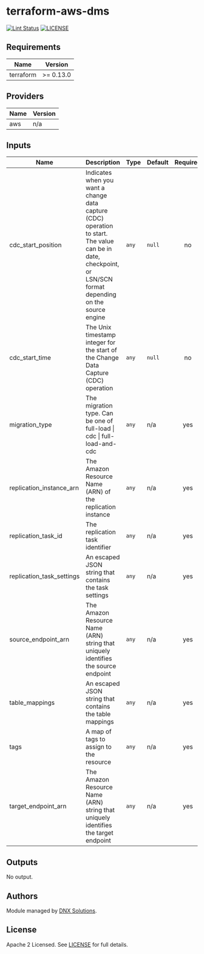 # terraform-aws-dms

[![Lint Status](https://github.com/DNXLabs/terraform-aws-rds/workflows/Lint/badge.svg)](https://github.com/DNXLabs/terraform-aws-rds/actions)
[![LICENSE](https://img.shields.io/github/license/DNXLabs/terraform-aws-rds)](https://github.com/DNXLabs/terraform-aws-rds/blob/master/LICENSE)

<!--- BEGIN_TF_DOCS --->

## Requirements

| Name | Version |
|------|---------|
| terraform | >= 0.13.0 |

## Providers

| Name | Version |
|------|---------|
| aws | n/a |

## Inputs

| Name | Description | Type | Default | Required |
|------|-------------|------|---------|:--------:|
| cdc\_start\_position | Indicates when you want a change data capture (CDC) operation to start. The value can be in date, checkpoint, or LSN/SCN format depending on the source engine | `any` | `null` | no |
| cdc\_start\_time | The Unix timestamp integer for the start of the Change Data Capture (CDC) operation | `any` | `null` | no |
| migration\_type | The migration type. Can be one of full-load \| cdc \| full-load-and-cdc | `any` | n/a | yes |
| replication\_instance\_arn | The Amazon Resource Name (ARN) of the replication instance | `any` | n/a | yes |
| replication\_task\_id | The replication task identifier | `any` | n/a | yes |
| replication\_task\_settings | An escaped JSON string that contains the task settings | `any` | n/a | yes |
| source\_endpoint\_arn | The Amazon Resource Name (ARN) string that uniquely identifies the source endpoint | `any` | n/a | yes |
| table\_mappings | An escaped JSON string that contains the table mappings | `any` | n/a | yes |
| tags | A map of tags to assign to the resource | `any` | n/a | yes |
| target\_endpoint\_arn | The Amazon Resource Name (ARN) string that uniquely identifies the target endpoint | `any` | n/a | yes |

## Outputs

No output.

<!--- END_TF_DOCS --->

## Authors

Module managed by [DNX Solutions](https://github.com/DNXLabs).

## License

Apache 2 Licensed. See [LICENSE](https://github.com/DNXLabs/terraform-aws-template/blob/master/LICENSE) for full details.